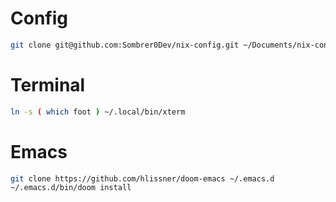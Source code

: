 # Config
```bash
git clone git@github.com:Sombrer0Dev/nix-config.git ~/Documents/nix-config/
```


# Terminal
```bash
ln -s ( which foot ) ~/.local/bin/xterm
```


# Emacs

```bash
git clone https://github.com/hlissner/doom-emacs ~/.emacs.d
~/.emacs.d/bin/doom install
```
